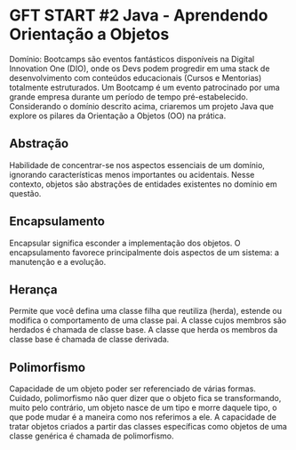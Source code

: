 # GFT START #2 Java - Aprendendo Orientação a Objetos

Domínio: Bootcamps são eventos fantásticos disponíveis na Digital Innovation One (DIO), onde os Devs podem progredir em uma stack de desenvolvimento com conteúdos educacionais (Cursos e Mentorias) totalmente estruturados. Um Bootcamp é um evento patrocinado por uma grande empresa durante um período de tempo pré-estabelecido.
Considerando o domínio descrito acima, criaremos um projeto Java que explore os pilares da Orientação a Objetos (OO) na prática.

## Abstração
Habilidade de concentrar-se nos aspectos essenciais de um domínio, ignorando características menos importantes ou acidentais. Nesse contexto, objetos são abstrações de entidades existentes no domínio em questão.

## Encapsulamento
Encapsular significa esconder a implementação dos objetos. O encapsulamento favorece principalmente dois aspectos de um sistema: a manutenção e a evolução.

## Herança
Permite que você defina uma classe filha que reutiliza (herda), estende ou modifica o comportamento de uma classe pai. A classe cujos membros são herdados é chamada de classe base. A classe que herda os membros da classe base é chamada de classe derivada.

## Polimorfismo
Capacidade de um objeto poder ser referenciado de várias formas. Cuidado, polimorfismo não quer dizer que o objeto fica se transformando, muito pelo contrário, um objeto nasce de um tipo e morre daquele tipo, o que pode mudar é a maneira como nos referimos a ele. 
A capacidade de tratar objetos criados a partir das classes específicas como objetos de uma classe genérica é chamada de polimorfismo.
